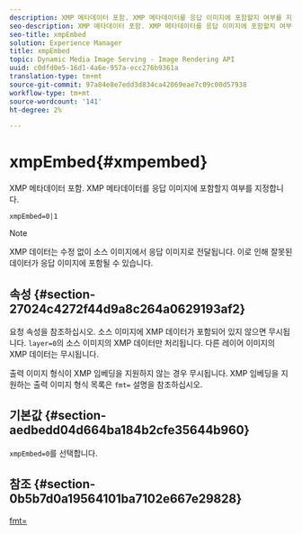 ```yaml
---
description: XMP 메타데이터 포함. XMP 메타데이터를 응답 이미지에 포함할지 여부를 지정합니다.
seo-description: XMP 메타데이터 포함. XMP 메타데이터를 응답 이미지에 포함할지 여부를 지정합니다.
seo-title: xmpEmbed
solution: Experience Manager
title: xmpEmbed
topic: Dynamic Media Image Serving - Image Rendering API
uuid: c0dfd0e5-16d1-4a6e-957a-ecc276b9361a
translation-type: tm+mt
source-git-commit: 97a84e8e7edd3d834ca42069eae7c09c00d57938
workflow-type: tm+mt
source-wordcount: '141'
ht-degree: 2%

---
```



# xmpEmbed{#xmpembed}

XMP 메타데이터 포함. XMP 메타데이터를 응답 이미지에 포함할지 여부를 지정합니다.

`xmpEmbed=0|1`

>[!NOTE]
>
>XMP 데이터는 수정 없이 소스 이미지에서 응답 이미지로 전달됩니다. 이로 인해 잘못된 데이터가 응답 이미지에 포함될 수 있습니다.

## 속성 {#section-27024c4272f44d9a8c264a0629193af2}

요청 속성을 참조하십시오. 소스 이미지에 XMP 데이터가 포함되어 있지 않으면 무시됩니다. `layer=0`의 소스 이미지의 XMP 데이터만 처리됩니다. 다른 레이어 이미지의 XMP 데이터는 무시됩니다.

출력 이미지 형식이 XMP 임베딩을 지원하지 않는 경우 무시됩니다. XMP 임베딩을 지원하는 출력 이미지 형식 목록은 `fmt=` 설명을 참조하십시오.

## 기본값 {#section-aedbedd04d664ba184b2cfe35644b960}

`xmpEmbed=0`를 선택합니다.

## 참조 {#section-0b5b7d0a19564101ba7102e667e29828}

[fmt=](../../../../../is-api/http-ref/image-serving-api-ref/c-http-protocol-reference/c-command-reference/r-is-http-fmt.md#reference-cdf10043423b45ba9fe15157fb3ae37a)
